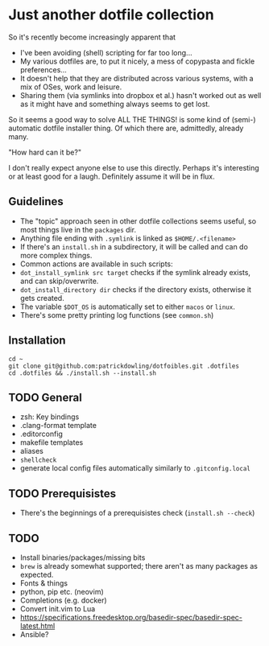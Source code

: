# Just another dotfile collection
So it's recently become increasingly apparent that
- I've been avoiding (shell) scripting for far too long...
- My various dotfiles are, to put it nicely, a mess of copypasta and fickle preferences...
- It doesn't help that they are distributed across various systems, with a mix of OSes, work and leisure.
- Sharing them (via symlinks into dropbox et al.) hasn't worked out as well as it might have and something always
  seems to get lost.

So it seems a good way to solve ALL THE THINGS! is some kind of (semi-) automatic dotfile installer thing. Of which there are, admittedly, already many.

"How hard can it be?"

I don't really expect anyone else to use this directly. Perhaps it's interesting or at least good for a laugh.
Definitely assume it will be in flux.

## Guidelines
- The "topic" approach seen in other dotfile collections seems useful, so most things live in the `packages` dir.
- Anything file ending with `.symlink` is linked as `$HOME/.<filename>`
- If there's an `install.sh` in a subdirectory, it will be called and can do more complex things.
- Common actions are available in such scripts:
 - `dot_install_symlink src target` checks if the symlink already exists, and can skip/overwrite.
 - `dot_install_directory dir` checks if the directory exists, otherwise it gets created.
- The variable `$DOT_OS` is automatically set to either `macos` or `linux`.
- There's some pretty printing log functions (see `common.sh`)

## Installation
```
cd ~
git clone git@github.com:patrickdowling/dotfoibles.git .dotfiles
cd .dotfiles && ./install.sh --install.sh
```

## TODO General
- zsh: Key bindings
- .clang-format template
- .editorconfig
- makefile templates
- aliases
- `shellcheck`
- generate local config files automatically similarly to `.gitconfig.local`

## TODO Prerequisistes
- There's the beginnings of a prerequisistes check (`install.sh --check`)

## TODO
- Install binaries/packages/missing bits
- `brew` is already somewhat supported; there aren't as many packages as expected.
- Fonts & things
- python, pip etc. (neovim)
- Completions (e.g. docker)
- Convert init.vim to Lua
- https://specifications.freedesktop.org/basedir-spec/basedir-spec-latest.html
- Ansible?
